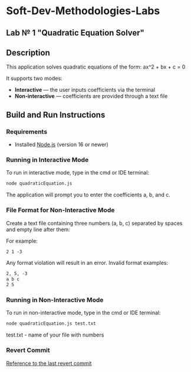 # Soft-Dev-Methodologies-Labs

## Lab № 1 "Quadratic Equation Solver"

## Description

This application solves quadratic equations of the form: ax^2 + bx + c = 0

It supports two modes:

- **Interactive** — the user inputs coefficients via the terminal
- **Non-interactive** — coefficients are provided through a text file

## Build and Run Instructions

### Requirements

- Installed [Node.js](https://nodejs.org/) (version 16 or newer)

### Running in Interactive Mode

To run in interactive mode, type in the cmd or IDE terminal:
```bash
node quadraticEquation.js
```
The application will prompt you to enter the coefficients a, b, and c.

### File Format for Non-Interactive Mode
Create a text file containing three numbers (a, b, c) separated by spaces and empty line after them:

For example:
```txt
2 1 -3
```

Any format violation will result in an error.
Invalid format examples:
```txt
2, 5, -3
a b c
2 5
```
### Running in Non-Interactive Mode
To run in non-interactive mode, type in the cmd or IDE terminal:
```bash
node quadraticEquation.js test.txt
```
test.txt - name of your file with numbers


### Revert Commit
[Reference to the last revert commit](https://github.com/kytaets/Soft-Dev-Methodologies-Labs/commit/dd432a1bec0d790ba4f9760fb552fb5ef0c6c0da)


